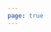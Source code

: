 ```yaml
---
page: true
---
```


<script setup>
import picture46 from './components/picture46.vue'
</script>

<picture46 />
